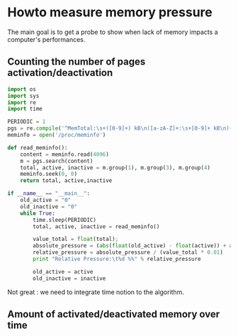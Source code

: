 # Howto measure memory pressure
The main goal is to get a probe to show when lack of memory impacts a computer's performances.

## Counting the number of pages activation/deactivation
```python
import os
import sys
import re
import time

PERIODIC = 1
pgs = re.compile('^MemTotal:\s+([0-9]+) kB\n([a-zA-Z]+:\s+[0-9]+ kB\n){5}Active:\s+([0-9]+) kB\nInactive:\s+([0-9]+) kB')
meminfo = open('/proc/meminfo')

def read_meminfo():
    content = meminfo.read(4096)
    m = pgs.search(content)
    total, active, inactive = m.group(1), m.group(3), m.group(4)
    meminfo.seek(0, 0)
    return total, active,inactive

if __name__ == "__main__":
    old_active = "0"
    old_inactive = "0"
    while True:
        time.sleep(PERIODIC)
        total, active, inactive = read_meminfo()

        value_total = float(total);
        absolute_pressure = (abs(float(old_active) - float(active)) + abs(float(old_inactive) - float(inactive))) / 2.0;
        relative_pressure = absolute_pressure / (value_total * 0.01)
        print "Relative Pressure:\t%d %%" % relative_pressure

        old_active = active
        old_inactive = inactive
  ```
Not great : we need to integrate time notion to the algorithm.

## Amount of activated/deactivated memory over time

